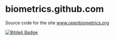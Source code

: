biometrics.github.com
=====================
Source code for the site www.openbiometrics.org


[![Bitdeli Badge](https://d2weczhvl823v0.cloudfront.net/biometrics/biometrics.github.com/trend.png)](https://bitdeli.com/free "Bitdeli Badge")

